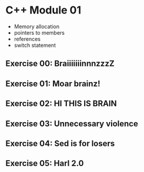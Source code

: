 # C++  Module 01

- Memory allocation
- pointers to members
- references
- switch statement

## Exercise 00: BraiiiiiiinnnzzzZ
## Exercise 01: Moar brainz!
## Exercise 02: HI THIS IS BRAIN
## Exercise 03: Unnecessary violence
## Exercise 04: Sed is for losers
## Exercise 05: Harl 2.0
